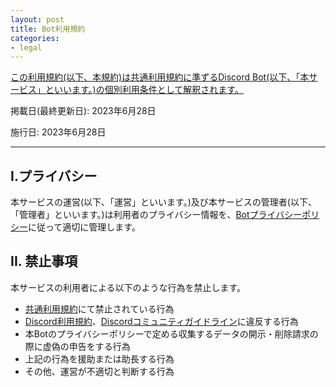 ```yaml
---
layout: post
title: Bot利用規約
categories:
- legal
---
```

<u>この利用規約(以下、本規約)は<a href="{{site.url}}/legal/tos" class="a-orange">共通利用規約</a>に準ずるDiscord Bot(以下、「本サービス」といいます。)の個別利用条件として解釈されます。</u>

掲載日(最終更新日): 2023年6月28日

施行日: 2023年6月28日

---

## I.プライバシー

本サービスの運営(以下、「運営」といいます。)及び本サービスの管理者(以下、「管理者」といいます。)は利用者のプライバシー情報を、<a href="{{site.url}}/legal/bot-privacy-policy" class="a-orange">Botプライバシーポリシー</a>に従って適切に管理します。

## II. 禁止事項

本サービスの利用者による以下のような行為を禁止します。

- <a href="{{site.url}}/legal/tos" class="a-orange">共通利用規約</a>にて禁止されている行為
- <a href="https://discord.com/terms" class="a-orange">Discord利用規約</a>、<a href="https://discord.com/guidelines" class="a-orange">Discordコミュニティガイドライン</a>に違反する行為
- 本Botのプライバシーポリシーで定める収集するデータの開示・削除請求の際に虚偽の申告をする行為
- 上記の行為を援助または助長する行為
- その他、運営が不適切と判断する行為

